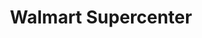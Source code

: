 ---
title: "Walmart Supercenter"
url: /las-vegas/walmart-supercenter-boulder-highway/
shop: supermarket
---